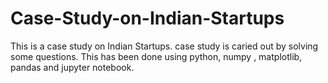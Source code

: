# Case-Study-on-Indian-Startups
This is a case study on Indian Startups. case study is caried out by solving some questions.
This has been done using python, numpy , matplotlib, pandas and jupyter notebook.
